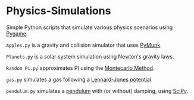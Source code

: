 # Physics-Simulations
Simple Python scripts that simulate various physics scenarios using [Pygame](https://www.pygame.org/wiki/about).

`Apples.py` is a gravity and collision simulator that uses [PyMunk](http://www.pymunk.org/en/latest/).

`Planets.py` is a solar system simulation using Newton's gravity laws.

`Random Pi.py` approximates PI using the [Montecarlo Method](https://en.wikipedia.org/wiki/Monte_Carlo_method#Overview).

`gas.py` simulates a gas following a [Lennard-Jones potential](https://en.wikipedia.org/wiki/Lennard-Jones_potential)

`pendulum.py` simulates a [pendulum](https://www.scirp.org/html/7-1720775_73856.htm#txtF4) with (or without) damping, using [SciPy](https://docs.scipy.org/doc/scipy/reference/generated/scipy.integrate.solve_ivp.html).

